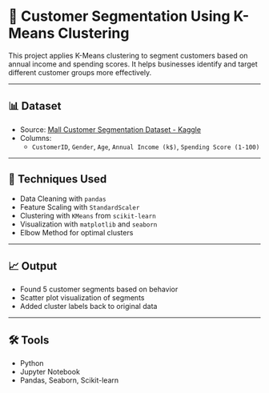 # 🧠 Customer Segmentation Using K-Means Clustering

This project applies K-Means clustering to segment customers based on annual income and spending scores. It helps businesses identify and target different customer groups more effectively.

---

## 📊 Dataset

- Source: [Mall Customer Segmentation Dataset - Kaggle](https://www.kaggle.com/vjchoudhary7/customer-segmentation-tutorial)
- Columns:
  - `CustomerID`, `Gender`, `Age`, `Annual Income (k$)`, `Spending Score (1-100)`

---

## 🔧 Techniques Used

- Data Cleaning with `pandas`
- Feature Scaling with `StandardScaler`
- Clustering with `KMeans` from `scikit-learn`
- Visualization with `matplotlib` and `seaborn`
- Elbow Method for optimal clusters

---

## 📈 Output

- Found 5 customer segments based on behavior
- Scatter plot visualization of segments
- Added cluster labels back to original data

---

## 🛠️ Tools

- Python
- Jupyter Notebook
- Pandas, Seaborn, Scikit-learn
  
